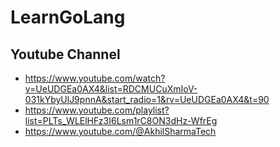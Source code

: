 # LearnGoLang

## Youtube Channel
- https://www.youtube.com/watch?v=UeUDGEa0AX4&list=RDCMUCuXmIoV-031kYbyUlJ9pnnA&start_radio=1&rv=UeUDGEa0AX4&t=90
- https://www.youtube.com/playlist?list=PLTs_WLElHFz3I6Lsm1rC8ON3dHz-WfrEg
- https://www.youtube.com/@AkhilSharmaTech

